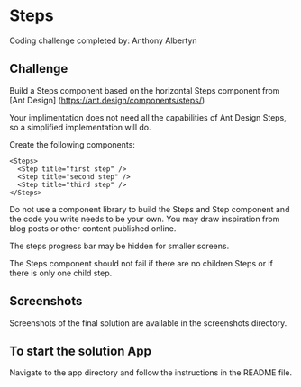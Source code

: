 # Steps

Coding challenge completed by: Anthony Albertyn

## Challenge

Build a Steps component based on the horizontal Steps component from [Ant Design] (https://ant.design/components/steps/)

Your implimentation does not need all the capabilities of Ant Design Steps, so a simplified implementation will do.

Create the following components:

```
<Steps>
  <Step title="first step" />
  <Step title="second step" />
  <Step title="third step" />
</Steps>
```

Do not use a component library to build the Steps and Step component and the code you write needs to be your own. You may draw inspiration from blog posts or other content published online.

The steps progress bar may be hidden for smaller screens.

The Steps component should not fail if there are no children Steps or if there is only one child step.

## Screenshots

Screenshots of the final solution are available in the screenshots directory.

## To start the solution App

Navigate to the app directory and follow the instructions in the README file.
